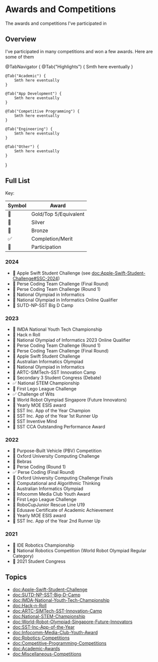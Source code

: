 #  Awards and Competitions

The awards and competitions I've participated in

## Overview

I've participated in many competitions and won a few awards. Here are some of them

@TabNavigator {
    @Tab("Highlights") {
        Smth here eventually
    }

    @Tab("Academic") {
        Smth here eventually
    }

    @Tab("App Development") {
        Smth here eventually
    }

    @Tab("Competitive Programming") {
        Smth here eventually
    }

    @Tab("Engineering") {
        Smth here eventually
    }

    @Tab("Other") {
        Smth here eventually
    }
}

## Full List

Key:

Symbol | Award
--- | ---
🥇 | Gold/Top 5/Equivalent
🥈 | Silver
🥉 | Bronze
✅ | Completion/Merit
🎫 | Participation

### 2024
- 🥇 Apple Swift Student Challenge (see <doc:Apple-Swift-Student-Challenge#SSC-2024>)
- 🥇 Perse Coding Team Challenge (Final Round)
- 🥇 Perse Coding Team Challenge (Round 1) 
- 🥉 National Olympiad in Informatics 
- 🥇 National Olympiad in Informatics Online Qualifier 
- 🥇 SUTD-NP-SST Big D Camp

### 2023
- 🎫 IMDA National Youth Tech Championship
- 🥇 Hack n Roll
- 🥇 National Olympiad of Informatics 2023 Online Qualifier
- 🥇 Perse Coding Team Challenge (Round 1)
- 🥇 Perse Coding Team Challenge (Final Round)
- 🥇 Apple Swift Student Challenge
- 🥇 Australian Informatics Olympiad
- 🥉 National Olympiad in Informatics
- 🥇 ARTC-SIMTech-SST Innovation Camp
- 🎫 Secondary 3 Student Congress (Debate)
- ✅ National STEM Championship
- 🎫 First Lego League Challenge
- ✅ Challenge of Wits
- 🥇 World Robot Olympiad Singapore (Future Innovators)
- 🥇 Yearly MOE ESIS award
- 🥇 SST Inc. App of the Year Champion
- 🥈 SST Inc. App of the Year 1st Runner Up
- 🥇 SST Inventive Mind
- 🥇 SST CCA Outstanding Performance Award

### 2022
- 🎫 Purpose-Built Vehicle (PBV) Competition
- 🎫 Oxford University Computing Challenge
- 🥈 Bebras
- 🎫 Perse Coding (Round 1)
- ✅ Perse Coding (Final Round)
- 🥇 Oxford University Computing Challenge Finals
- 🎫 Computational and Algorithmic Thinking
- 🥉 Australian Informatics Olympiad
- 🥇 Infocomm Media Club Youth Award
- 🎫 First Lego League Challenge
- 🎫 RoboCupJunior Rescue Line U19
- 🥇 Edusave Certificate of Academic Achievement
- 🥇 Yearly MOE ESIS award
- 🎫 SST Inc. App of the Year 2nd Runner Up

### 2021
- 🎫 IDE Robotics Championship
- 🎫 National Robotics Competition (World Robot Olympiad Regular Category)
- 🎫 2021 Student Congress

## Topics

- <doc:Apple-Swift-Student-Challenge>
- <doc:SUTD-NP-SST-Big-D-Camp>
- <doc:IMDA-National-Youth-Tech-Championship>
- <doc:Hack-n-Roll>
- <doc:ARTC-SIMTech-SST-Innovation-Camp>
- <doc:National-STEM-Championship>
- <doc:World-Robot-Olympiad-Singapore-Future-Innovators>
- <doc:SST-Inc-App-of-the-Year>
- <doc:Infocomm-Media-Club-Youth-Award>
- <doc:Robotics-Competitions>
- <doc:Competitive-Programming-Competitions>
- <doc:Academic-Awards>
- <doc:Miscellaneous-Competitions>